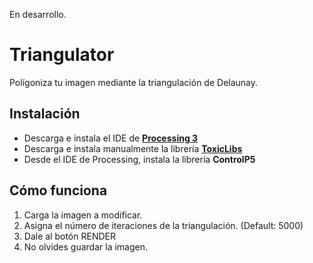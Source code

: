 En desarrollo.

# Triangulator
Polígoniza tu imagen mediante la triangulación de Delaunay.


## Instalación
- Descarga e instala el IDE de [**Processing 3**](https://processing.org/download/)
- Descarga e instala manualmente la librería [**ToxicLibs**](http://toxiclibs.org/downloads/)
- Desde el IDE de Processing, instala la librería **ControlP5**

## Cómo funciona
1. Carga la imagen a modificar.
2. Asigna el número de iteraciones de la triangulación. (Default: 5000)
3. Dale al botón RENDER
4. No olvides guardar la imagen.
